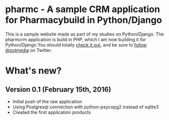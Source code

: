 # pharmc - A sample CRM application for Pharmacybuild in Python/Django

This is a sample website made as part of my studies on Python/Django.
The pharmcrm application is build in PHP, which I am now building it for Python/Django
You should totally [check it out](http://zotmedia.net),
and be sure to
[follow @zotmedia](http://twitter.com/zotmedia) on Twitter.

What's new?
===========

Version 0.1 (February 15th, 2016)
-----------------------------------

* Initial push of the raw application
* Using Postgresql connection with python-psycopg2 instead of sqlite3
* Created the first application products